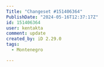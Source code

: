 ```yaml
---
Title: "Changeset #151406364"
PublishDate: "2024-05-16T12:37:17Z"
id: 151406364
user: kentakta
comment: update
created_by: iD 2.29.0
tags:
  - Montenegro

---
```

